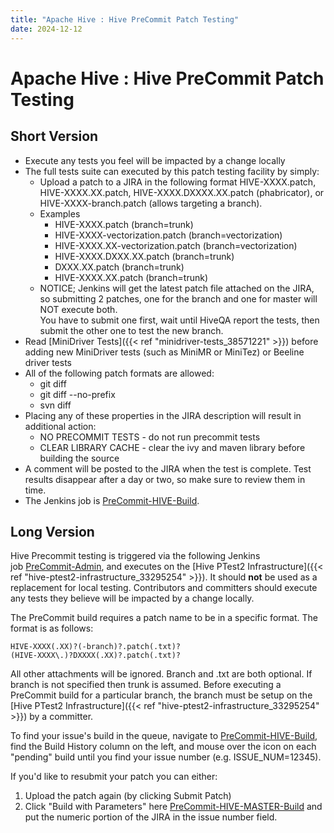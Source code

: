 ```yaml
---
title: "Apache Hive : Hive PreCommit Patch Testing"
date: 2024-12-12
---
```










# Apache Hive : Hive PreCommit Patch Testing






## Short Version

* Execute any tests you feel will be impacted by a change locally
* The full tests suite can executed by this patch testing facility by simply:
	+ Upload a patch to a JIRA in the following format HIVE-XXXX.patch, HIVE-XXXX.XX.patch, HIVE-XXXX.DXXXX.XX.patch (phabricator), or HIVE-XXXX-branch.patch (allows targeting a branch).
	+ Examples
		- HIVE-XXXX.patch (branch=trunk)
		- HIVE-XXXX-vectorization.patch (branch=vectorization)
		- HIVE-XXXX.XX-vectorization.patch (branch=vectorization)
		- HIVE-XXXX.DXXX.XX.patch (branch=trunk)
		- DXXX.XX.patch (branch=trunk)
		- HIVE-XXXX.XX.patch (branch=trunk)
	+ NOTICE; Jenkins will get the latest patch file attached on the JIRA, so submitting 2 patches, one for the branch and one for master will NOT execute both.   
	You have to submit one first, wait until HiveQA report the tests, then submit the other one to test the new branch.
* Read [MiniDriver Tests]({{< ref "minidriver-tests_38571221" >}}) before adding new MiniDriver tests (such as MiniMR or MiniTez) or Beeline driver tests
* All of the following patch formats are allowed:
	+ git diff
	+ git diff --no-prefix
	+ svn diff
* Placing any of these properties in the JIRA description will result in additional action:
	+ NO PRECOMMIT TESTS - do not run precommit tests
	+ CLEAR LIBRARY CACHE - clear the ivy and maven library before building the source
* A comment will be posted to the JIRA when the test is complete. Test results disappear after a day or two, so make sure to review them in time.
* The Jenkins job is [PreCommit-HIVE-Build](https://builds.apache.org/job/PreCommit-HIVE-Build/).

## Long Version

Hive Precommit testing is triggered via the following Jenkins job [PreCommit-Admin](https://builds.apache.org/view/H-L/view/Hive/job/PreCommit-Admin/), and executes on the [Hive PTest2 Infrastructure]({{< ref "hive-ptest2-infrastructure_33295254" >}}). It should **not** be used as a replacement for local testing. Contributors and committers should execute any tests they believe will be impacted by a change locally.

The PreCommit build requires a patch name to be in a specific format. The format is as follows:



```
HIVE-XXXX(.XX)?(-branch)?.patch(.txt)?
(HIVE-XXXX\.)?DXXXX(.XX)?.patch(.txt)?

```

All other attachments will be ignored. Branch and .txt are both optional. If branch is not specified then trunk is assumed. Before executing a PreCommit build for a particular branch, the branch must be setup on the [Hive PTest2 Infrastructure]({{< ref "hive-ptest2-infrastructure_33295254" >}}) by a committer.

To find your issue's build in the queue, navigate to [PreCommit-HIVE-Build](https://builds.apache.org/job/PreCommit-HIVE-Build/), find the Build History column on the left, and mouse over the icon on each "pending" build until you find your issue number (e.g. ISSUE\_NUM=12345).

If you'd like to resubmit your patch you can either:

1. Upload the patch again (by clicking Submit Patch)
2. Click "Build with Parameters" here [PreCommit-HIVE-MASTER-Build](https://builds.apache.org/view/H-L/view/Hive/job/PreCommit-HIVE-MASTER-Build/) and put the numeric portion of the JIRA in the issue number field.



 

 


